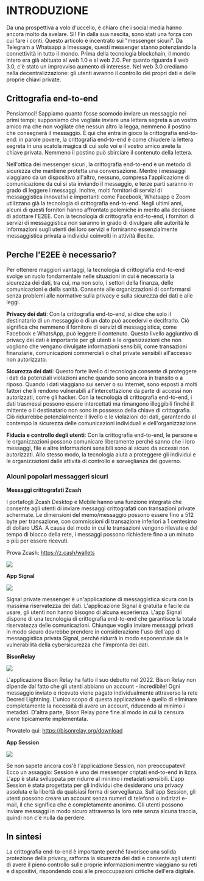 # INTRODUZIONE

Da una prospettiva a volo d'uccello, è chiaro che i social media hanno ancora molto da svelare. Sì! Fin dalla sua nascita, sono stati una forza con cui fare i conti. Questo articolo è incentrato sui "messenger sicuri". Da Telegram a Whatsapp a Imessage, questi messenger stanno potenziando la connettività in tutto il mondo. Prima della tecnologia blockchain, il mondo intero era già abituato al web 1.0 e al web 2.0. Per quanto riguarda il web 3.0, c'è stato un improvviso aumento di interesse. Nel web 3.0 crediamo nella decentralizzazione: gli utenti avranno il controllo dei propri dati e delle proprie chiavi private.

## Crittografia end-to-end

Pensiamoci! Sappiamo quanto fosse scomodo inviare un messaggio nei primi tempi; supponiamo che vogliate inviare una lettera segreta a un vostro amico ma che non vogliate che nessun altro la legga, nemmeno il postino che consegnerà il messaggio. È qui che entra in gioco la crittografia end-to-end: in parole povere, la crittografia end-to-end è come chiudere la lettera segreta in una scatola magica di cui solo voi e il vostro amico avete la chiave privata. Nemmeno il postino può sbirciare il contenuto della lettera.

Nell'ottica dei messenger sicuri, la crittografia end-to-end è un metodo di sicurezza che mantiene protetta una conversazione. Mentre i messaggi viaggiano da un dispositivo all'altro, nessuno, compresa l'applicazione di comunicazione da cui si sta inviando il messaggio, e terze parti saranno in grado di leggere i messaggi. Inoltre, molti fornitori di servizi di messaggistica innovativi e importanti come Facebook, Whatsapp e Zoom utilizzano già la tecnologia di crittografia end-to-end. Negli ultimi anni, alcuni di questi fornitori hanno affrontato polemiche in merito alla decisione di adottare l'E2EE. Con la tecnologia di crittografia end-to-end, i fornitori di servizi di messaggistica non saranno in grado di divulgare alle autorità le informazioni sugli utenti dei loro servizi e forniranno essenzialmente messaggistica privata a individui coinvolti in attività illecite.

## Perche l'E2EE è necessario?

Per ottenere maggiori vantaggi, la tecnologia di crittografia end-to-end svolge un ruolo fondamentale nelle situazioni in cui è necessaria la sicurezza dei dati, tra cui, ma non solo, i settori della finanza, delle comunicazioni e della sanità. Consente alle organizzazioni di conformarsi senza problemi alle normative sulla privacy e sulla sicurezza dei dati e alle leggi.

**Privacy dei dati**: Con la crittografia end-to-end, si dice che solo il destinatario di un messaggio o di un dato può accedervi e decifrarlo. Ciò significa che nemmeno il fornitore di servizi di messaggistica, come Facebook e WhatsApp, può leggere il contenuto. Questo livello aggiuntivo di privacy dei dati è importante per gli utenti e le organizzazioni che non vogliono che vengano divulgate informazioni sensibili, come transazioni finanziarie, comunicazioni commerciali o chat private sensibili all'accesso non autorizzato.

**Sicurezza dei dati**: Questo forte livello di tecnologia consente di proteggere i dati da potenziali violazioni anche quando sono ancora in transito o a riposo.
Quando i dati viaggiano sui server o su Internet, sono esposti a molti fattori che li rendono vulnerabili all'intercettazione da parte di accessi non autorizzati, come gli hacker. Con la tecnologia di crittografia end-to-end, i dati trasmessi possono essere intercettati ma rimangono illeggibili finché il mittente o il destinatario non sono in possesso della chiave di crittografia. Ciò ridurrebbe potenzialmente il livello e le violazioni dei dati, garantendo al contempo la sicurezza delle comunicazioni individuali e dell'organizzazione.

**Fiducia e controllo degli utenti**: Con la crittografia end-to-end, le persone e le organizzazioni possono comunicare liberamente perché sanno che i loro messaggi, file e altre informazioni sensibili sono al sicuro da accessi non autorizzati. Allo stesso modo, la tecnologia aiuta a proteggere gli individui e le organizzazioni dalle attività di controllo e sorveglianza del governo.

### Alcuni popolari messaggeri sicuri

**Messaggi crittografati Zcash**

I portafogli Zcash Desktop e Mobile hanno una funzione integrata che consente agli utenti di inviare messaggi crittografati con transazioni private schermate. Le dimensioni del memo/messaggio possono essere fino a 512 byte per transazione, con commissioni di transazione inferiori a 1 centesimo di dollaro USA. A causa del modo in cui le transazioni vengono rilevate e del tempo di blocco della rete, i messaggi possono richiedere fino a un minuto o più per essere ricevuti. 

Prova Zcash: https://z.cash/wallets 

![](https://i.ibb.co/n8HbQZC/Zcash-1177103374.png)


**App Signal**

![](https://i.ibb.co/7RbbxSs/signal-app-logo-scaled-454032876.jpg)

Signal private messenger è un'applicazione di messaggistica sicura con la massima riservatezza dei dati. L'applicazione Signal è gratuita e facile da usare, gli utenti non hanno bisogno di alcuna esperienza. L'app Signal dispone di una tecnologia di crittografia end-to-end che garantisce la totale riservatezza delle comunicazioni. Chiunque voglia inviare messaggi privati in modo sicuro dovrebbe prendere in considerazione l'uso dell'app di messaggistica privata Signal, perché ridurrà in modo esponenziale sia le vulnerabilità della cybersicurezza che l'impronta dei dati.

**BisonRelay**

![](https://i.ibb.co/ZxpBVNv/ogimg-v1-1000556235.jpg)

L'applicazione Bison Relay ha fatto il suo debutto nel 2022. Bison Relay non dipende dal fatto che gli utenti abbiano un account - incredibile! Ogni messaggio inviato e ricevuto viene pagato individualmente attraverso la rete Decred Lightning. L'unico scopo di questa applicazione è quello di eliminare completamente la necessità di avere un account, riducendo al minimo i metadati. D'altra parte, Bison Relay pone fine al modo in cui la censura viene tipicamente implementata. 

Provatelo qui: https://bisonrelay.org/download


**App Session**

![](https://i.ibb.co/gdpwb1v/logo-black.png)

Se non sapete ancora cos'è l'applicazione Session, non preoccupatevi! Ecco un assaggio: Session è uno dei messenger criptati end-to-end in lizza. L'app è stata sviluppata per ridurre al minimo i metadati sensibili. L'app Session è stata progettata per gli individui che desiderano una privacy assoluta e la libertà da qualsiasi forma di sorveglianza. Sull'app Session, gli utenti possono creare un account senza numeri di telefono o indirizzi e-mail, il che significa che è completamente anonimo. Gli utenti possono inviare messaggi in modo sicuro attraverso la loro rete senza alcuna traccia, quindi non c'è nulla da perdere.

## In sintesi

La crittografia end-to-end è importante perché favorisce una solida protezione della privacy, rafforza la sicurezza dei dati e consente agli utenti di avere il pieno controllo sulle proprie informazioni mentre viaggiano su reti e dispositivi, rispondendo così alle preoccupazioni critiche dell'era digitale.